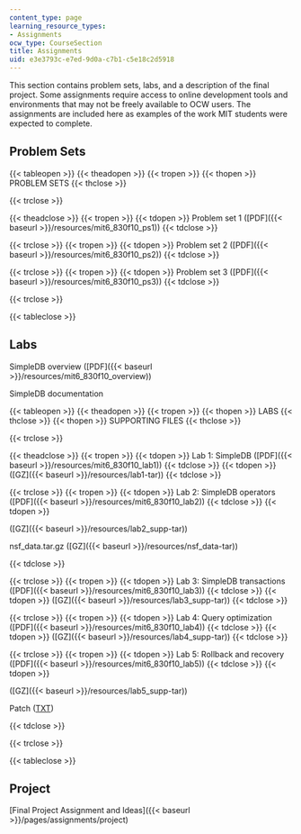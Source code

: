 ```yaml
---
content_type: page
learning_resource_types:
- Assignments
ocw_type: CourseSection
title: Assignments
uid: e3e3793c-e7ed-9d0a-c7b1-c5e18c2d5918
---
```


This section contains problem sets, labs, and a description of the final project. Some assignments require access to online development tools and environments that may not be freely available to OCW users. The assignments are included here as examples of the work MIT students were expected to complete.

Problem Sets
------------

{{< tableopen >}}
{{< theadopen >}}
{{< tropen >}}
{{< thopen >}}
PROBLEM SETS
{{< thclose >}}

{{< trclose >}}

{{< theadclose >}}
{{< tropen >}}
{{< tdopen >}}
Problem set 1 ([PDF]({{< baseurl >}}/resources/mit6_830f10_ps1))
{{< tdclose >}}

{{< trclose >}}
{{< tropen >}}
{{< tdopen >}}
Problem set 2 ([PDF]({{< baseurl >}}/resources/mit6_830f10_ps2))
{{< tdclose >}}

{{< trclose >}}
{{< tropen >}}
{{< tdopen >}}
Problem set 3 ([PDF]({{< baseurl >}}/resources/mit6_830f10_ps3))
{{< tdclose >}}

{{< trclose >}}

{{< tableclose >}}

Labs
----

SimpleDB overview ([PDF]({{< baseurl >}}/resources/mit6_830f10_overview))

SimpleDB documentation

{{< tableopen >}}
{{< theadopen >}}
{{< tropen >}}
{{< thopen >}}
LABS
{{< thclose >}}
{{< thopen >}}
SUPPORTING FILES
{{< thclose >}}

{{< trclose >}}

{{< theadclose >}}
{{< tropen >}}
{{< tdopen >}}
Lab 1: SimpleDB ([PDF]({{< baseurl >}}/resources/mit6_830f10_lab1))
{{< tdclose >}}
{{< tdopen >}}
([GZ]({{< baseurl >}}/resources/lab1-tar))
{{< tdclose >}}

{{< trclose >}}
{{< tropen >}}
{{< tdopen >}}
Lab 2: SimpleDB operators ([PDF]({{< baseurl >}}/resources/mit6_830f10_lab2))
{{< tdclose >}}
{{< tdopen >}}


([GZ]({{< baseurl >}}/resources/lab2_supp-tar))

nsf\_data.tar.gz ([GZ]({{< baseurl >}}/resources/nsf_data-tar))


{{< tdclose >}}

{{< trclose >}}
{{< tropen >}}
{{< tdopen >}}
Lab 3: SimpleDB transactions ([PDF]({{< baseurl >}}/resources/mit6_830f10_lab3))
{{< tdclose >}}
{{< tdopen >}}
([GZ]({{< baseurl >}}/resources/lab3_supp-tar))
{{< tdclose >}}

{{< trclose >}}
{{< tropen >}}
{{< tdopen >}}
Lab 4: Query optimization ([PDF]({{< baseurl >}}/resources/mit6_830f10_lab4))
{{< tdclose >}}
{{< tdopen >}}
([GZ]({{< baseurl >}}/resources/lab4_supp-tar))
{{< tdclose >}}

{{< trclose >}}
{{< tropen >}}
{{< tdopen >}}
Lab 5: Rollback and recovery ([PDF]({{< baseurl >}}/resources/mit6_830f10_lab5))
{{< tdclose >}}
{{< tdopen >}}


([GZ]({{< baseurl >}}/resources/lab5_supp-tar))

Patch ([TXT](/courses/electrical-engineering-and-computer-science/6-830-database-systems-fall-2010/assignments/lab5_patch.txt))


{{< tdclose >}}

{{< trclose >}}

{{< tableclose >}}

Project
-------

[Final Project Assignment and Ideas]({{< baseurl >}}/pages/assignments/project)